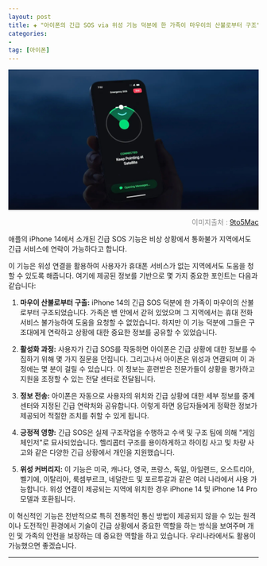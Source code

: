 ```yaml
---
layout: post  
title: ✚ "아이폰의 긴급 SOS via 위성 기능 덕분에 한 가족이 마우이의 산불로부터 구조"
categories:
- 
tag: [아이폰]
---
```


<div class="markdown-image">
<img src="/assets/article_images/2023-08-10-iPhone-14-satellite-connectivity/1.jpg" alt="" align="middle"/><p style="text-align:right;  color:#878787"> 이미지출처 : <a href="https://9to5mac.com/2023/08/09/family-rescued-wildfires-maui-iphone-satellite/"> 9to5Mac </a></p> </div>

<p class="drop-korean">
애플의 iPhone 14에서 소개된 긴급 SOS 기능은 비상 상황에서 통화불가 지역에서도 긴급 서비스에 연락이 가능하다고 합니다.
</p>
 이 기능은 위성 연결을 활용하여 사용자가 휴대폰 서비스가 없는 지역에서도 도움을 청할 수 있도록 해줍니다. 여기에 제공된 정보를 기반으로 몇 가지 중요한 포인트는 다음과 같습니다:

1. **마우이 산불로부터 구출:** iPhone 14의 긴급 SOS 덕분에 한 가족이 마우이의 산불로부터 구조되었습니다. 가족은 밴 안에서 갇혀 있었으며 그 지역에서는 휴대 전화 서비스 불가능하여 도움을 요청할 수 없었습니다. 하지만 이 기능 덕분에 그들은 구조대에게 연락하고 상황에 대한 중요한 정보를 공유할 수 있었습니다.

2. **활성화 과정:** 사용자가 긴급 SOS를 작동하면 아이폰은 긴급 상황에 대한 정보를 수집하기 위해 몇 가지 질문을 던집니다. 그리고나서 아이폰은 위성과 연결되며 이 과정에는 몇 분이 걸릴 수 있습니다. 이 정보는 훈련받은 전문가들이 상황을 평가하고 지원을 조정할 수 있는 전달 센터로 전달됩니다.

3. **정보 전송:** 아이폰은 자동으로 사용자의 위치와 긴급 상황에 대한 세부 정보를 중계 센터와 지정된 긴급 연락처와 공유합니다. 이렇게 하면 응답자들에게 정확한 정보가 제공되어 적절한 조치를 취할 수 있게 됩니다.

4. **긍정적 영향:** 긴급 SOS은 실제 구조작업을 수행하고 수색 및 구조 팀에 의해 "게임 체인저"로 묘사되었습니다. 헬리콥터 구조를 용이하게하고 하이킹 사고 및 차량 사고와 같은 다양한 긴급 상황에서 개인을 지원했습니다.

5. **위성 커버리지:** 이 기능은 미국, 캐나다, 영국, 프랑스, 독일, 아일랜드, 오스트리아, 벨기에, 이탈리아, 룩셈부르크, 네덜란드 및 포르투갈과 같은 여러 나라에서 사용 가능합니다. 위성 연결이 제공되는 지역에 위치한 경우 iPhone 14 및 iPhone 14 Pro 모델과 호환됩니다.

이 혁신적인 기능은 전반적으로 특히 전통적인 통신 방법이 제공되지 않을 수 있는 원격이나 도전적인 환경에서 기술이 긴급 상황에서 중요한 역할을 하는 방식을 보여주며 개인 및 가족의 안전을 보장하는 데 중요한 역할을 하고 있습니다. 우리나라에서도 활용이 가능했으면 좋겠습니다.

---
